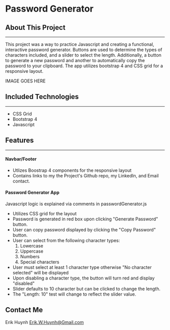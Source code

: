 # Password Generator
## About This Project
---
This project was a way to practice Javascript and creating a functional, interactive password generator. Buttons are used to determine the types of characters included, and a slider to select the length. Additionally, a button to generate a new password and another to automatically copy the password to your clipboard. The app utilizes bootstrap 4 and CSS grid for a responsive layout.

IMAGE GOES HERE

## Included Technologies
---
* CSS Grid
* Bootstrap 4
* Javascript

## Features
---
#### Navbar/Footer
* Utlizes Boostrap 4 components for the responsive layout
* Contains links to my the Project's Github repo, my LinkedIn, and Email contact.

#### Password Generator App
Javascript logic is explained via comments in passwordGenerator.js
* Utilizes CSS grid for the layout
* Password is generated in red box upon clicking "Generate Password" button.
* User can copy password displayed by clicking the "Copy Password" button.
* User can select from the following character types:
  1. Lowercase
  1. Uppercase
  1. Numbers
  1. Special characters
* User must select at least 1 character type otherwise "No character selected" will be displayed
* Upon disabling a character type, the button will turn red and display "disabled"
* Slider defaults to 10 character but can be clicked to change the length.
* The "Length: 10" test will change to reflect the slider value.

## Contact Me
Erik Huynh
Erik.W.Huynh@Gmail.com
